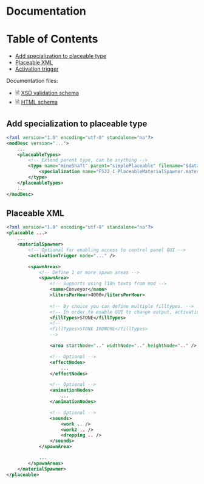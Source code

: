 # Documentation

# Table of Contents

- [Add specialization to placeable type](#add-specialization-to-placeable-type)
- [Placeable XML](#placeable-xml)
- [Activation trigger](#activation-trigger)

Documentation files:
- 🗎 [XSD validation schema](./schema/placeable_materialSpawner.xsd)
- 🗎 [HTML schema](./schema/placeable_materialSpawner.html)

## Add specialization to placeable type

```xml
<?xml version="1.0" encoding="utf-8" standalone="no"?>
<modDesc version="...">
    ...
    <placeableTypes>
        <!-- Extend parent type, can be anything -->
        <type name="mineShaft" parent="simplePlaceable" filename="$dataS/scripts/placeables/Placeable.lua">
            <specialization name="FS22_1_PlaceableMaterialSpawner.materialSpawner" />
        </type>
    </placeableTypes>
    ...
</modDesc>
```

## Placeable XML

```xml
<?xml version="1.0" encoding="utf-8" standalone="no"?>
<placeable ...>
    ...
    <materialSpawner>
        <!-- Optional for enabling access to control panel GUI -->
        <activationTrigger node="..." />

        <spawnAreas>
            <!-- Define 1 or more spawn areas -->
            <spawnArea>
                <!-- Supports using l10n texts from mod -->
                <name>Conveyor</name>
                <litersPerHour>4000</litersPerHour>
                
                <!-- By choice you can define multiple filltypes. -->
                <!-- In order to enable GUI to change output, activationTrigger needs to be added -->
                <fillTypes>STONE</fillTypes>
                <!--
                <fillTypes>STONE IRONORE</fillTypes>
                -->

                <area startNode=".." widthNode=".." heightNode=".." />

                <!-- Optional -->
                <effectNodes>
                    ...
                </effectNodes>

                <!-- Optional -->
                <animationNodes>
                    ...
                </animationNodes>

                <!-- Optional -->
                <sounds>
                    <work .. />
                    <work2 .. />
                    <dropping .. />
                </sounds>
            </spawnArea>

            ...
        </spawnAreas>
    </materialSpawner>
</placeable>
```
